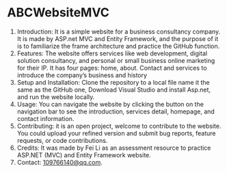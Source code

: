 # ABCWebsiteMVC

1.	Introduction: It is a simple website for a business consultancy company. It is made by ASP.net MVC and Entity Framework, and the purpose of it is to familiarize the frame architecture and practice the GitHub function.
2.	Features: The website offers services like web development, digital solution consultancy, and personal or small business online marketing for their IP. It has four pages: home, about. Contact and services to introduce the company’s business and history 
3.	Setup and Installation: Clone the repository to a local file name it the same as the GitHub one, Download Visual Studio and install Asp.net, and run the website locally.
4.	Usage: You can navigate the website by clicking the button on the navigation bar to see the introduction, services detail, homepage, and contact information.
5.	Contributing: it is an open project, welcome to contribute to the website. You could upload your refined version and submit bug reports, feature requests, or code contributions. 
7.	Credits: It was made by Fei Li as an assessment resource to practice ASP.NET (MVC) and Entity Framework website.
8.	Contact: 109766140@qq.com.
